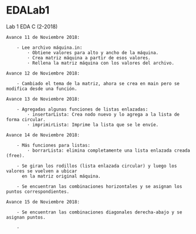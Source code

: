 # EDALab1
Lab 1 EDA C (2-2018)

    Avance 11 de Noviembre 2018:

        - Lee archivo máquina.in:
            · Obtiene valores para alto y ancho de la máquina.
            · Crea matriz máquina a partir de esos valores.
            · Rellena la matriz máquina con los valores del archivo.
    
    Avance 12 de Noviembre 2018:

        - Cambiado el tema de la matriz, ahora se crea en main pero se modifica desde una función.

    Avance 13 de Noviembre 2018:

        - Agregadas algunas funciones de listas enlazadas:
            · insertarLista: Crea nodo nuevo y lo agrega a la lista de forma circular.
            · imprimirLista: Imprime la lista que se le envíe.
    
    Avance 14 de Noviembre 2018:

        - Más funciones para listas:
            · borrarLista: elimina completamente una lista enlazada creada (free).
        
        - Se giran los rodillos (lista enlazada circular) y luego los valores se vuelven a ubicar
          en la matriz original máquina.

        - Se encuentran las combinaciones horizontales y se asignan los puntos correspondientes.
    
    Avance 15 de Noviembre 2018:

        - Se encuentran las combinaciones diagonales derecha-abajo y se asignan puntos.

        - 